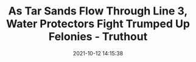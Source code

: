 ---
"title": "As Tar Sands Flow Through Line 3, Water Protectors Fight Trumped Up Felonies - Truthout"
"date": "2021-10-12 14:15:38"
"feed_name": "GOOGLENEWSCONSTRUCTION"
"feed_website": "https://news.google.com/search?q=construction%2Bincident&hl=en-US&gl=US&ceid=US:en"
"feed_rss": "https://news.google.com/rss/search?q=construction%2Bincident&hl=en-US&gl=US&ceid=US:en"
"link": "https://truthout.org/articles/as-tar-sands-flow-through-line-3-water-protectors-fight-trumped-up-felonies/"
"source": "{'href': 'https://truthout.org', 'title': 'Truthout'}"
"file": "_posts/2021-1-1-1ab10de95904c0c04b4b789da1db9daf43c24757.md"
"accident": "0"
"drilling": "1"
"dead": "0"
"injured": "0"
"arrested": "0"
"place": "unknown place"
"where": "unknown site"
"causes": "unknown"
"place_uri": "unknown place"
---